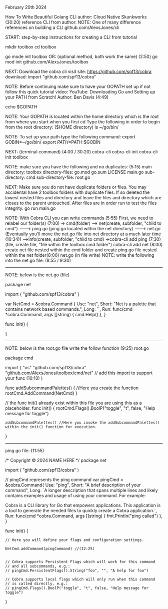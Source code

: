 February 20th 2024



How To Write Beautiful Golang CLI
author: Cloud Native Skunkworks (30:20)
reference CLI from author:
NOTE: One of many difference references on building a CLI
github.com/AlexsJones/cli

START: step-by-step instructions for creating a CLI from tutorial

mkdir toolbox
cd toolbox

go mode init toolbox
OR: (optional method, both work the same) (2:50)
go mod init github.com/AlexsJones/toolbox

NEXT: Download the cobra cli
visit site: https://github.com/spf13/cobra
download:
import "github.com/spf13/cobra"

NOTE: Before continuing make sure to have your GOPATH set up if not follow this quick tutorial video:
YouTube: Downloading Go and Setting up your PATH from Scratch!
Author: Ben Davis (4:49)

echo $GOPATH

NOTE: Your GOPATH is located within the home directory which is the root from where you start when you first cd
Type the following in order to begin from the root directory: ($HOME directory)
ls ~/go/bin/

NOTE: To set up your path type the following command:
export GOBIN=~/go/bin/
export $PATH=$PATH:$GOBIN

NEXT: (terminal command) (4:00 / 30:20)
cobra-cli
cobra-cli init
cobra-cli init toolbox

NOTE: make sure you have the following and no duplicates: (5:15)
main directory: toolbox
directory-files:
go.mod
go.sum
LICENSE
main.go
sub-directory: cmd
sub-directory-file: root.go

NEXT: Make sure you do not have duplicate folders or files. You may accidental have 2 toolbox folders with duplicate files. If so deleted the lowest nested files and directory and leave the files and directory which are closes to the parent untouched. After files are in order run to test the files integrity.
go run main.go

NOTE: With Cobra CLI you can write commands (5:55)
First, we need to relabel our folder(s) (7:00)
-> cmd(folder)
--> net(create, subfolder, "child to cmd")
---> ping.go (ping.go located within the net directory)
---> net.go (Eventually you'll move the net.go file into net directory at a much later time (10:34))
-->info(create, subfolder, "child to cmd)
->cobra-cli add ping (7:30) (file, create file, "file within the toolbox cmd folder")
cobra-cli add net (8:00) create net file nested within the cmd folder and create ping.go file nested within the net folder(8:00)
net.go (in file write)
NOTE: write the following into the net.go file: (8:55 / 9:30)


--------------------------------------------------------------------------------------------

NOTE: below is the net.go (file)

package net

import {
    "github.com/spf13/cobra"
}

var NetCmd = &cobra.Command {
    Use: "net",
    Short: "Net is a palette that contains network based commands.",
    Long: ``,
    Run: func(cmd *cobra.Command, args []string) {
        cmd.Help()
    },
}

func init() {

}


---------------------------------------------------------------------------------------------------


NOTE: below is the root.go file write the follow function (9:25)
root.go


package cmd

import (
	"os"
	"github.com/spf13/cobra"
    "github.com/AlexsJones/toolbox/cmd/net"    // add this import to support your func (10:10)
)


func addSubcommandPalettes() { //Here you create the function
    rootCmd.AddCommand(NetCmd)
}

// the func init() already exist within this file you are using this as a placeholder.
func init() {
    rootCmd.Flags().BoolP("toggle", "t", false, "Help message for toggle")

    addSubcommandPalettes() //Here you invoke the addSubcommandPalettes() within the init() function for execution.
}



-------------------------------------------------------------------------------------------

ping.go file: (11:55)



/*
Copyright © 2024 NAME HERE <EMAIL ADDRESS>
*/
package net

import (
	"github.com/spf13/cobra"
)

// pingCmd represents the ping command
var pingCmd = &cobra.Command{
	Use:   "ping",
	Short: "A brief description of your command",
	Long: `A longer description that spans multiple lines and likely contains examples
and usage of using your command. For example:

Cobra is a CLI library for Go that empowers applications.
This application is a tool to generate the needed files
to quickly create a Cobra application.`,
	Run: func(cmd *cobra.Command, args []string) {
		fmt.Println("ping called")
	},
}

func init() {

	// Here you will define your flags and configuration settings.

    NetCmd.addCommand(pingCommand) //(12:25)


	// Cobra supports Persistent Flags which will work for this command
	// and all subcommands, e.g.:
	// pingCmd.PersistentFlags().String("foo", "", "A help for foo")

	// Cobra supports local flags which will only run when this command
	// is called directly, e.g.:
	// pingCmd.Flags().BoolP("toggle", "t", false, "Help message for toggle")
}



